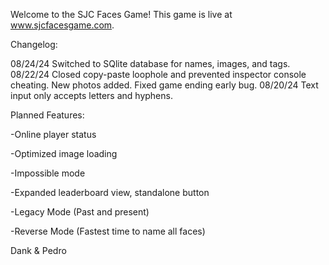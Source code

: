 Welcome to the SJC Faces Game! This game is live at www.sjcfacesgame.com.

Changelog:

08/24/24 Switched to SQlite database for names, images, and tags.
08/22/24 Closed copy-paste loophole and prevented inspector console cheating. New photos added. Fixed game ending early bug.
08/20/24 Text input only accepts letters and hyphens.


Planned Features:

-Online player status

-Optimized image loading

-Impossible mode

-Expanded leaderboard view, standalone button

-Legacy Mode (Past and present)

-Reverse Mode (Fastest time to name all faces)



Dank & Pedro

